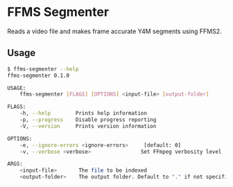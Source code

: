 # FFMS Segmenter

Reads a video file and makes frame accurate Y4M segments using FFMS2.

## Usage

```bash
$ ffms-segmenter --help
ffms-segmenter 0.1.0

USAGE:
    ffms-segmenter [FLAGS] [OPTIONS] <input-file> [output-folder]

FLAGS:
    -h, --help        Prints help information
    -p, --progress    Disable progress reporting
    -V, --version     Prints version information

OPTIONS:
    -e, --ignore-errors <ignore-errors>     [default: 0]
    -v, --verbose <verbose>                Set FFmpeg verbosity level [default: 0]

ARGS:
    <input-file>       The file to be indexed
    <output-folder>    The output folder. Default to "." if not specified
```
